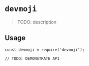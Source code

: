 # `devmoji`

> TODO: description

## Usage

```
const devmoji = require('devmoji');

// TODO: DEMONSTRATE API
```
